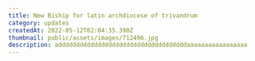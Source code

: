 ```yaml
---
title: New Biship for latin archdiocese of trivandrum
category: updates
createdAt: 2022-05-12T02:04:35.390Z
thumbnail: public/assets/images/712496.jpg
description: addddddddddddddddddddddddddddddddddddaaaaaaaaaaaaaaaaa
---
```

